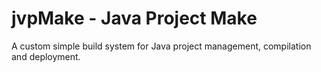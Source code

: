 # jvpMake - Java Project Make

A custom simple build system for Java project management, compilation and deployment.
